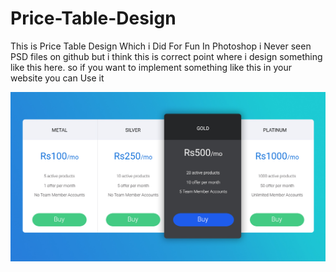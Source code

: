 # Price-Table-Design
This is Price Table Design Which i Did For Fun In Photoshop i Never seen PSD files on github but i think this is correct point where i design 
something like this here. so if you want to implement something like this in your website you can Use it

![Alt text](Price-Panel.jpg?raw=true "Optional Title")

